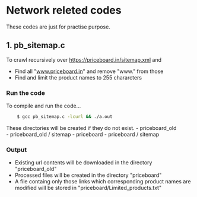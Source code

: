 # Network releted codes
These codes are just for practise purpose.

## 1. pb_sitemap.c
To crawl recursively over https://priceboard.in/sitemap.xml and
- Find all "www.priceboard.in" and remove "www." from those
- Find and limit the product names to 255 chararcters 
 
### Run the code
To compile and run the code...
``` sh
    $ gcc pb_sitemap.c -lcurl && ./a.out
```

These directories will be created if they do not exist.
    - priceboard_old  
    - priceboard_old / sitemap
    - priceboard
    - priceboard / sitemap

### Output 
- Existing url contents will be downloaded in the directory "priceboard_old"
- Processed files will be created in the directory "priceboard"
- A file containg only those links which corresponding product names are modified will be stored in "priceboard/Limited_products.txt"
